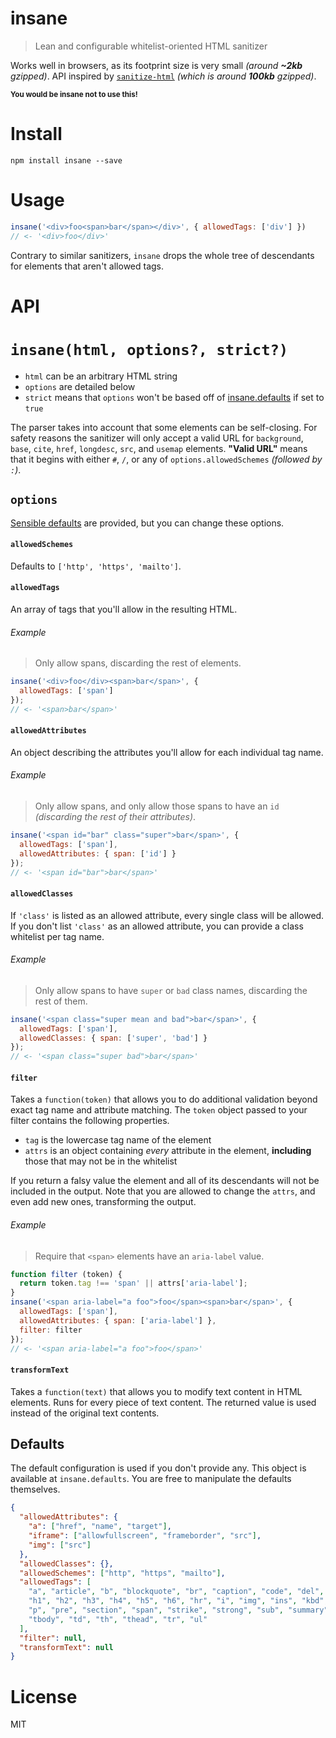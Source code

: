 # insane

> Lean and configurable whitelist-oriented HTML sanitizer

Works well in browsers, as its footprint size is very small _(around **~2kb** gzipped)_. API inspired by [`sanitize-html`][1] _(which is around **100kb** gzipped)_.

<sub>**You would be insane not to use this!**</sub>

# Install

```shell
npm install insane --save
```

# Usage

```js
insane('<div>foo<span>bar</span></div>', { allowedTags: ['div'] })
// <- '<div>foo</div>'
```

Contrary to similar sanitizers, `insane` drops the whole tree of descendants for elements that aren't allowed tags.

# API

# `insane(html, options?, strict?)`

- `html` can be an arbitrary HTML string
- `options` are detailed below
- `strict` means that `options` won't be based off of [insane.defaults](#defaults) if set to `true`

The parser takes into account that some elements can be self-closing. For safety reasons the sanitizer will only accept a valid URL for `background`, `base`, `cite`, `href`, `longdesc`, `src`, and `usemap` elements. **"Valid URL"** means that it begins with either `#`, `/`, or any of `options.allowedSchemes` _(followed by `:`)_.

## `options`

[Sensible defaults](#defaults) are provided, but you can change these options.

#### `allowedSchemes`

Defaults to `['http', 'https', 'mailto']`.

#### `allowedTags`

An array of tags that you'll allow in the resulting HTML.

###### Example

> Only allow spans, discarding the rest of elements.

```js
insane('<div>foo</div><span>bar</span>', {
  allowedTags: ['span']
});
// <- '<span>bar</span>'
```

#### `allowedAttributes`

An object describing the attributes you'll allow for each individual tag name.

###### Example

> Only allow spans, and only allow those spans to have an `id` _(discarding the rest of their attributes)_.

```js
insane('<span id="bar" class="super">bar</span>', {
  allowedTags: ['span'],
  allowedAttributes: { span: ['id'] }
});
// <- '<span id="bar">bar</span>'
```

#### `allowedClasses`

If `'class'` is listed as an allowed attribute, every single class will be allowed. If you don't list `'class'` as an allowed attribute, you can provide a class whitelist per tag name.

###### Example

> Only allow spans to have `super` or `bad` class names, discarding the rest of them.

```js
insane('<span class="super mean and bad">bar</span>', {
  allowedTags: ['span'],
  allowedClasses: { span: ['super', 'bad'] }
});
// <- '<span class="super bad">bar</span>'
```

#### `filter`

Takes a `function(token)` that allows you to do additional validation beyond exact tag name and attribute matching. The `token` object passed to your filter contains the following properties.

- `tag` is the lowercase tag name of the element
- `attrs` is an object containing _every_ attribute in the element, **including** those that may not be in the whitelist

If you return a falsy value the element and all of its descendants will not be included in the output. Note that you are allowed to change the `attrs`, and even add new ones, transforming the output.

###### Example

> Require that `<span>` elements have an `aria-label` value.

```js
function filter (token) {
  return token.tag !== 'span' || attrs['aria-label'];
}
insane('<span aria-label="a foo">foo</span><span>bar</span>', {
  allowedTags: ['span'],
  allowedAttributes: { span: ['aria-label'] },
  filter: filter
});
// <- '<span aria-label="a foo">foo</span>'
```

#### `transformText`

Takes a `function(text)` that allows you to modify text content in HTML elements. Runs for every piece of text content. The returned value is used instead of the original text contents.

## Defaults

The default configuration is used if you don't provide any. This object is available at `insane.defaults`. You are free to manipulate the defaults themselves.

```json
{
  "allowedAttributes": {
    "a": ["href", "name", "target"],
    "iframe": ["allowfullscreen", "frameborder", "src"],
    "img": ["src"]
  },
  "allowedClasses": {},
  "allowedSchemes": ["http", "https", "mailto"],
  "allowedTags": [
    "a", "article", "b", "blockquote", "br", "caption", "code", "del", "details", "div", "em",
    "h1", "h2", "h3", "h4", "h5", "h6", "hr", "i", "img", "ins", "kbd", "li", "main", "ol",
    "p", "pre", "section", "span", "strike", "strong", "sub", "summary", "sup", "table",
    "tbody", "td", "th", "thead", "tr", "ul"
  ],
  "filter": null,
  "transformText": null
}
```

# License

MIT

[1]: https://github.com/punkave/sanitize-html
